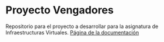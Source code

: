 # Proyecto Vengadores

Repositorio para el proyecto a desarrollar para la asignatura de 
Infraestructuras Virtuales. [Página de la 
documentación](https://github.com/Davidj231996/Proyecto-Vengadores/tree/master/doc)
